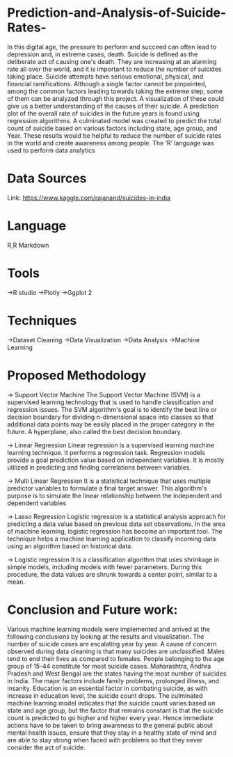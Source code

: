 # Prediction-and-Analysis-of-Suicide-Rates-

In this digital age, the pressure to perform and succeed can often lead to depression and, in extreme cases, death. Suicide is defined as the deliberate act of causing one's death. They are increasing at an alarming rate all over the world, and it is important to reduce the number of suicides taking place. Suicide attempts have serious emotional, physical, and financial ramifications. Although a single factor cannot be pinpointed, among the common factors leading towards taking the extreme step, some of them can be analyzed through this project. A visualization of these could give us a better understanding of the causes of their suicide. A prediction plot of the overall rate of suicides in the future years is found using regression algorithms. A culminated model was created to predict the total count of suicide based on various factors including state, age group, and Year. These results would be helpful to reduce the number of suicide rates in the world and create awareness among people. The ‘R’ language was used to perform data analytics

# Data Sources

Link: https://www.kaggle.com/rajanand/suicides-in-india

# Language 
R,R Markdown

# Tools
->R studio
->Plotly
->Ggplot 2

# Techniques
->Dataset Cleaning
->Data Visualization
->Data Analysis
->Machine Learning

# Proposed Methodology

-> Support Vector Machine 
The Support Vector Machine (SVM) is a supervised learning technology that is used to handle classification and regression issues. The SVM algorithm's goal is to identify the best line or decision boundary for dividing n-dimensional space into classes so that additional data points may be easily placed in the proper category in the future. A hyperplane, also called the best decision boundary.

-> Linear Regression
Linear regression is a supervised learning machine learning technique. It performs a regression task. Regression models provide a goal prediction value based on independent variables. It is mostly utilized in predicting and finding correlations between variables.


-> Multi Linear Regression
It is a statistical technique that uses multiple predictor variables to formulate a final target answer. This algorithm's purpose is to simulate the linear relationship between the independent and dependent variables

-> Lasso Regression
Logistic regression is a statistical analysis approach for predicting a data value based on previous data set observations. In the area of machine learning, logistic regression has become an important tool. The technique helps a machine learning application to classify incoming data using an algorithm based on historical data. 

-> Logistic regression
 It is a classification algorithm that uses shrinkage in simple models, including models with fewer parameters. During this procedure, the data values are shrunk towards a center point, similar to a mean.




# Conclusion and Future work:

Various machine learning models were implemented and arrived at the following conclusions by looking at the results and visualization. The number of suicide cases are escalating year by year. A cause of concern observed during data cleaning is that many suicides are unclassified. Males tend to end their lives as compared to females. People belonging to the age group of 15-44 constitute for most suicide cases. Maharashtra, Andhra Pradesh and West Bengal are the states having the most number of suicides in India. The major factors include family problems, prolonged illness, and insanity. Education is an essential factor in combating suicide, as with increase in education level, the suicide count drops. The culminated machine learning model indicates that the suicide count varies based on state and age group, but the factor that remains constant is that the suicide count is predicted to go higher and higher every year. Hence immediate actions have to be taken to bring awareness to the general public about mental health issues, ensure that they stay in a healthy state of mind and are able to stay strong when faced with problems so that they never consider the act of suicide.


